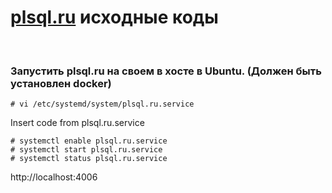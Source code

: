 # [plsql.ru](https://plsql.ru) исходные коды

<br/>

### Запустить plsql.ru на своем в хосте в Ubuntu. (Должен быть установлен docker)

    # vi /etc/systemd/system/plsql.ru.service

Insert code from plsql.ru.service

    # systemctl enable plsql.ru.service
    # systemctl start plsql.ru.service
    # systemctl status plsql.ru.service

http://localhost:4006
